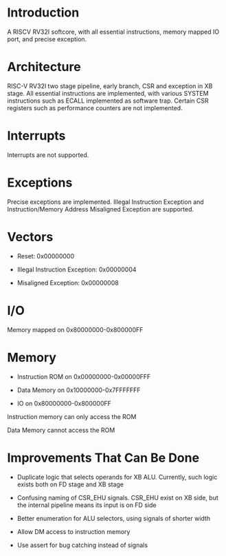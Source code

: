 # Introduction

A RISCV RV32I softcore, with all essential instructions, memory mapped IO port, and precise exception.

# Architecture

RISC-V RV32I two stage pipeline, early branch, CSR and exception in XB
stage. All essential instructions are implemented, with various SYSTEM
instructions such as ECALL implemented as software trap. Certain CSR
registers such as performance counters are not implemented.

# Interrupts

Interrupts are not supported.

# Exceptions

Precise exceptions are implemented. Illegal Instruction Exception and
Instruction/Memory Address Misaligned Exception are supported.

# Vectors

- Reset: 0x00000000

- Illegal Instruction Exception: 0x00000004

- Misaligned Exception: 0x00000008

# I/O

Memory mapped on 0x80000000-0x800000FF

# Memory

- Instruction ROM on 0x00000000-0x00000FFF

- Data Memory on 0x10000000-0x7FFFFFFF

- IO on 0x80000000-0x800000FF

Instruction memory can only access the ROM

Data Memory cannot access the ROM

# Improvements That Can Be Done

- Duplicate logic that selects operands for XB ALU. Currently, such
  logic exists both on FD stage and XB stage

- Confusing naming of CSR_EHU signals. CSR_EHU exist on XB side, but
  the internal pipeline means its input is on FD side

- Better enumeration for ALU selectors, using signals of shorter width

- Allow DM access to instruction memory

- Use assert for bug catching instead of signals
